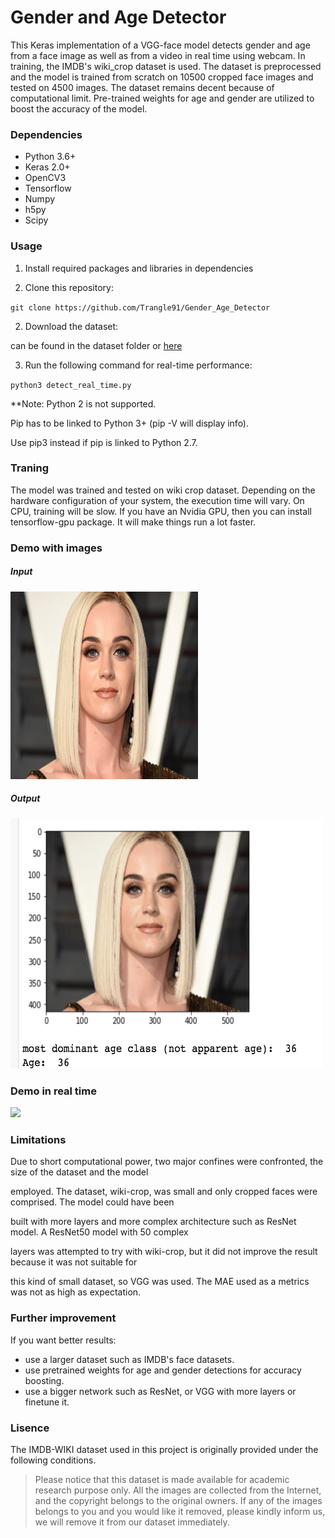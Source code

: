 <h1>Gender and Age Detector</h1>

This Keras implementation of a VGG-face model detects gender and age from a face image as well as from a video in 
real time using webcam. In training, the IMDB's wiki_crop dataset is used. The dataset is preprocessed and the model is trained from scratch on 10500 cropped face images and tested on 4500 images. The dataset remains decent because of computational limit. Pre-trained weights for age and gender are utilized to boost the accuracy of the model.

<h3>Dependencies</h3>

- Python 3.6+
- Keras 2.0+
- OpenCV3</li>
- Tensorflow
- Numpy
- h5py
- Scipy

<h3>Usage</h3>

1. Install required packages and libraries in dependencies 

1. Clone this repository:

`git clone https://github.com/Trangle91/Gender_Age_Detector`

2. Download the dataset:

can be found in the dataset folder or [here](https://data.vision.ee.ethz.ch/cvl/rrothe/imdb-wiki/)

3. Run the following command for real-time performance:

`python3 detect_real_time.py`

**Note: Python 2 is not supported.

Pip has to be linked to Python 3+ (pip -V will display info).

Use pip3 instead if pip is linked to Python 2.7.

<h3>Traning</h3>

The model was trained and tested on wiki crop dataset. Depending on the hardware configuration of your system, the execution time will vary. On CPU, training will be slow. If you have an Nvidia GPU, then you can install tensorflow-gpu package. It will make things run a lot faster.

<h3>Demo with images</h3>

<h5>Input</h5>
<img src="https://raw.githubusercontent.com/Trangle91/Gender_Age_Detector/master/Sample_inputs/katy.jpg" width="300" height="300"> 

<h5>Output</h5>
<img src="https://raw.githubusercontent.com/Trangle91/Gender_Age_Detector/master/Sample_outputs/output6.png" width="500" height="400"> 

<h3>Demo in real time</h3>

![](demo/demo.gif)

<h3>Limitations</h3>

Due to short computational power, two major confines were confronted, the size of the dataset and the model 

employed. The dataset, wiki-crop, was small and only cropped faces were comprised. The model could have been

built with more layers and more complex architecture such as ResNet model. A ResNet50 model with 50 complex

layers was attempted to try with wiki-crop, but it did not improve the result because it was not suitable for

this kind of small dataset, so VGG was used. The MAE used as a metrics was not as high as expectation. 

<h3>Further improvement</h3>

If you want better results:

- use a larger dataset such as IMDB's face datasets.
- use pretrained weights for age and gender detections for accuracy boosting.
- use a bigger network such as ResNet, or VGG with more layers or finetune it.

<h3>Lisence</h3>

The IMDB-WIKI dataset used in this project is originally provided under the following conditions.

>Please notice that this dataset is made available for academic research purpose only. All the images are collected from the Internet, and the copyright belongs to the original owners. If any of the images belongs to you and you would like it removed, please kindly inform us, we will remove it from our dataset immediately.
